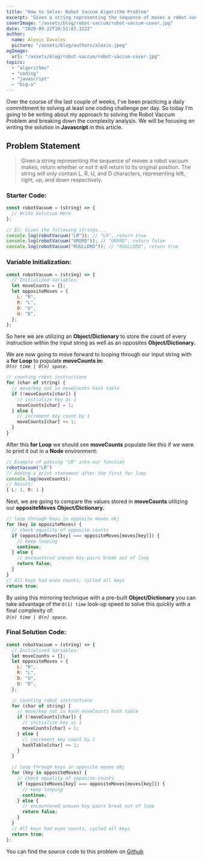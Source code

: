 ```yaml
---
title: "How to Solve: Robot Vaccum Algorithm Problem"
excerpt: "Given a string representing the sequence of moves a robot vacuum makes, return whether or not it will return to its original position. The string will only contain L, R, U, and D characters, representing left, right, up, and down respectively."
coverImage: "/assets/blog/robot-vaccum/robot-vaccum-cover.jpg"
date: "2020-09-22T10:51:07.322Z"
author:
  name: Alexis Davalos
  picture: "/assets/blog/authors/alexis.jpeg"
ogImage:
  url: "/assets/blog/robot-vaccum/robot-vaccum-cover.jpg"
topics:
  - "algorithms"
  - "coding"
  - "javascript"
  - "big-o"
---
```


Over the course of the last couple of weeks, I've been practicing a daily committment to solving at least one coding challenge per day. So today I'm going to be writing about my approach to solving the Robot Vaccum Problem and breaking down the complexity analysis. We will be focusing on writing the solution in **Javascript** in this article.

## Problem Statement

> Given a string representing the sequence of moves a robot vacuum makes, return whether or not it will return to its original position. The string will only contain L, R, U, and D characters, representing left, right, up, and down respectively.

### Starter Code:

```javascript
const robotVacuum = (string) => {
  // Write Solution Here
};

// Ex: Given the following strings...
console.log(robotVacuum("LR")); // "LR", return true
console.log(robotVacuum("URURD")); // "URURD", return false
console.log(robotVacuum("RUULLDRD")); // "RUULLDRD", return true
```

### Variable Initialization:

```javascript
const robotVacuum = (string) => {
  // Initialized Variables:
  let moveCounts = {};
  let oppositeMoves = {
    L: "R",
    R: "L",
    D: "U",
    U: "D",
  };
};
```

So here we are utilizing an **Object/Dictionary** to store the count of every instruction within the input string as well as an opposites **Object/Dictionary.**

We are now going to move forward to looping through our input string with a **for Loop** to populate **moveCounts in: <br>** _`O(n) time | O(n) space.`_

```javascript
// counting robot instructions
for (char of string) {
  // move/key not in moveCounts hash table
  if (!moveCounts[char]) {
    // initialize key as 1
    moveCounts[char] = 1;
  } else {
    // increment key count by 1
    moveCounts[char] += 1;
  }
}
```

After this **for Loop** we should see **moveCounts** populate like this if we were to print it out in a **Node** environment:

```javascript
// Example of passing "LR" into our function
robotVacuum("LR")
// Adding a print statement after the first for loop
console.log(moveCounts);
// Result:
{ L: 1, R: 1 }
```

Next, we are going to compare the values stored in **moveCounts** utilizing our **oppositeMoves** **Object/Dictionary.**

```javascript
// loop through keys in opposite moves obj
for (key in oppositeMoves) {
  // check equality of opposite counts
  if (oppositeMoves[key] === oppositeMoves[moves[key]]) {
    // keep looping
    continue;
  } else {
    // encountered uneven key pairs break out of loop
    return false;
  }
}
// All keys had even counts, cycled all keys
return true;
```

By using this mirroring technique with a pre-built **Object/Dictionary** you can take advantage of the `O(1) time` look-up speed to solve this quickly with a final complexity of: <br> _`O(n) time | O(n) space`_.

<h3>Final Solution Code:</h3>

```javascript
const robotVacuum = (string) => {
  // Initialized Variables:
  let moveCounts = {};
  let oppositeMoves = {
    L: "R",
    R: "L",
    D: "U",
    U: "D",
  };

  // counting robot instructions
  for (char of string) {
    // move/key not in hash moveCounts hash table
    if (!moveCounts[char]) {
      // initialize key as 1
      moveCounts[char] = 1;
    } else {
      // increment key count by 1
      hashTable[char] += 1;
    }
  }

  // loop through keys in opposite moves obj
  for (key in oppositeMoves) {
    // check equality of opposite counts
    if (oppositeMoves[key] === oppositeMoves[moves[key]]) {
      // keep looping
      continue;
    } else {
      // encountered uneven key pairs break out of loop
      return false;
    }
  }
  // All keys had even counts, cycled all keys
  return true;
};
```

<p class="text-lg text-black text-bold">You can find the source code to this problem on <a class="text-gray-700  font-bold hover:underline hover:text-blue-500 duration-200 transition-colors" href="https://github.com/alexisdavalos/CodingChallenges/tree/master/RobotVaccum">Github</a></p>
